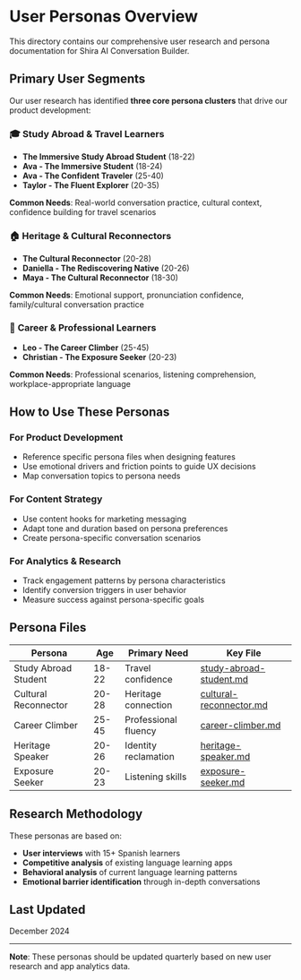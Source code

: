 # User Personas Overview

This directory contains our comprehensive user research and persona documentation for Shira AI Conversation Builder.

## Primary User Segments

Our user research has identified **three core persona clusters** that drive our product development:

### 🎓 **Study Abroad & Travel Learners**

- **The Immersive Study Abroad Student** (18-22)
- **Ava - The Immersive Student** (18-24)
- **Ava - The Confident Traveler** (25-40)
- **Taylor - The Fluent Explorer** (20-35)

**Common Needs**: Real-world conversation practice, cultural context, confidence building for travel scenarios

### 🏠 **Heritage & Cultural Reconnectors**

- **The Cultural Reconnector** (20-28)
- **Daniella - The Rediscovering Native** (20-26)
- **Maya - The Cultural Reconnector** (18-30)

**Common Needs**: Emotional support, pronunciation confidence, family/cultural conversation practice

### 💼 **Career & Professional Learners**

- **Leo - The Career Climber** (25-45)
- **Christian - The Exposure Seeker** (20-23)

**Common Needs**: Professional scenarios, listening comprehension, workplace-appropriate language

## How to Use These Personas

### **For Product Development**

- Reference specific persona files when designing features
- Use emotional drivers and friction points to guide UX decisions
- Map conversation topics to persona needs

### **For Content Strategy**

- Use content hooks for marketing messaging
- Adapt tone and duration based on persona preferences
- Create persona-specific conversation scenarios

### **For Analytics & Research**

- Track engagement patterns by persona characteristics
- Identify conversion triggers in user behavior
- Measure success against persona-specific goals

## Persona Files

| Persona              | Age   | Primary Need         | Key File                                             |
| -------------------- | ----- | -------------------- | ---------------------------------------------------- |
| Study Abroad Student | 18-22 | Travel confidence    | [study-abroad-student.md](./study-abroad-student.md) |
| Cultural Reconnector | 20-28 | Heritage connection  | [cultural-reconnector.md](./cultural-reconnector.md) |
| Career Climber       | 25-45 | Professional fluency | [career-climber.md](./career-climber.md)             |
| Heritage Speaker     | 20-26 | Identity reclamation | [heritage-speaker.md](./heritage-speaker.md)         |
| Exposure Seeker      | 20-23 | Listening skills     | [exposure-seeker.md](./exposure-seeker.md)           |

## Research Methodology

These personas are based on:

- **User interviews** with 15+ Spanish learners
- **Competitive analysis** of existing language learning apps
- **Behavioral analysis** of current language learning patterns
- **Emotional barrier identification** through in-depth conversations

## Last Updated

December 2024

---

**Note**: These personas should be updated quarterly based on new user research and app analytics data.
